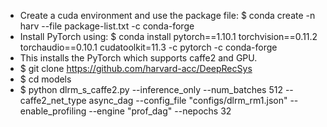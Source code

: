 * Create a cuda environment and use the package file: $ conda create -n harv --file package-list.txt -c conda-forge
* Install PyTorch using: $ conda install pytorch==1.10.1 torchvision==0.11.2 torchaudio==0.10.1 cudatoolkit=11.3 -c pytorch -c conda-forge
* This installs the PyTorch which supports caffe2 and GPU. 
* $ git clone https://github.com/harvard-acc/DeepRecSys
* $ cd models
* $ python dlrm_s_caffe2.py --inference_only --num_batches 512  --caffe2_net_type async_dag --config_file "configs/dlrm_rm1.json" --enable_profiling --engine "prof_dag" --nepochs 32
